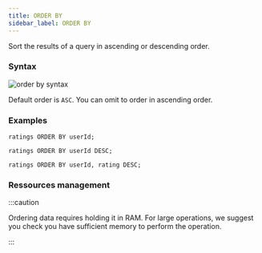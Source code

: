 ```yaml
---
title: ORDER BY
sidebar_label: ORDER BY
---
```


Sort the results of a query in ascending or descending order.

### Syntax

![order by syntax](/img/doc/diagrams/orderBy.svg)

Default order is `ASC`. You can omit to order in ascending order.

### Examples

```questdb-sql title="Omitting ASC will default to ascending order"
ratings ORDER BY userId;
```

```questdb-sql title="Ordering in descending order"
ratings ORDER BY userId DESC;
```

```questdb-sql title="Multi-level ordering"
ratings ORDER BY userId, rating DESC;
```

### Ressources management

:::caution

Ordering data requires holding it in RAM. For large operations, we suggest you
check you have sufficient memory to perform the operation.

:::
